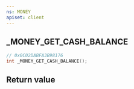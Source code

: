 ```yaml
---
ns: MONEY
apiset: client
---
```

## _MONEY_GET_CASH_BALANCE

```c
// 0x0C02DABFA3B98176
int _MONEY_GET_CASH_BALANCE();
```



## Return value